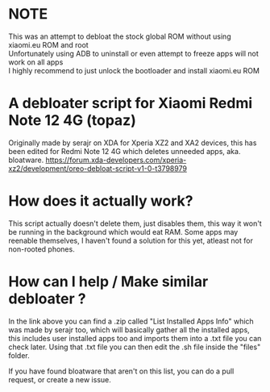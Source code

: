 # NOTE

This was an attempt to debloat the stock global ROM without using xiaomi.eu ROM and root  
Unfortunately using ADB to uninstall or even attempt to freeze apps will not work on all apps  
I highly recommend to just unlock the bootloader and install xiaomi.eu ROM

# A debloater script for Xiaomi Redmi Note 12 4G (topaz)

Originally made by serajr on XDA for Xperia XZ2 and XA2 devices, this has been edited for
Redmi Note 12 4G which deletes unneeded apps, aka. bloatware.
https://forum.xda-developers.com/xperia-xz2/development/oreo-debloat-script-v1-0-t3798979

# How does it actually work?

This script actually doesn't delete them, just disables them, this way it won't be running
in the background which would eat RAM. Some apps may reenable themselves, I haven't found a 
solution for this yet, atleast not for non-rooted phones.

# How can I help / Make similar debloater ?

In the link above you can find a .zip called "List Installed Apps Info" which was
made by serajr too, which will basically
gather all the installed apps, this includes user installed apps too and imports them
into a .txt file you can check later. Using that .txt file you can then edit the
.sh file inside the "files" folder.

If you have found bloatware that aren't on this list, you can do a pull request, or 
create a new issue.

